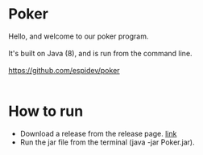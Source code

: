 # Poker
Hello, and welcome to our poker program.
</br></br>
It's built on Java (8), and is run from the command line.
</br></br>
https://github.com/espidev/poker
</br></br>
# How to run
* Download a release from the release page. [link](https://github.com/espidev/poker)
* Run the jar file from the terminal (java -jar Poker.jar).